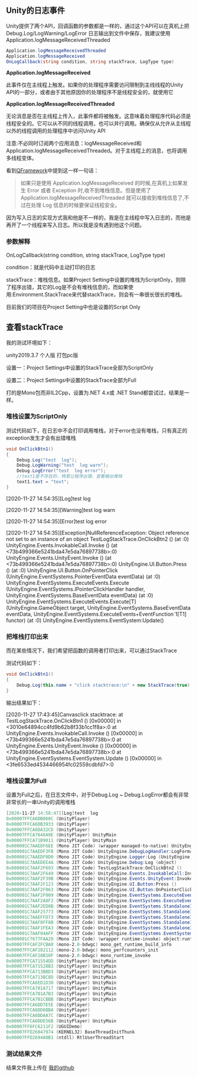 ## Unity的日志事件

Unity提供了两个API，回调函数的参数都是一样的，通过这个API可以在真机上把Debug.Log/LogWarning/LogError 日志输出到文件中保存，我建议使用Application.logMessageReceivedThreaded

```c#
Application.logMessageReceivedThreaded
Application.logMessageReceived
OnLogCallback(string condition, string stackTrace, LogType type)
```

**Application.logMessageReceived**

此事件仅在主线程上触发。如果你的处理程序需要访问限制到主线线程的Unity API的一部分，或者由于其他原因你的处理程序不是线程安全的，就使用它

**Application.logMessageReceivedThreaded**

无论消息是否在主线程上传入，此事件都将被触发。这意味着处理程序代码必须是线程安全的。它可以从不同的线程调用，也可以并行调用。确保仅从允许从主线程以外的线程调用的处理程序中访问Unity API

注意:不必同时订阅两个应用消息：logMessageReceived和 Application.logMessageReceivedThreaded。对于主线程上的消息，也将调用多线程变体。

看到[QFramework](https://www.bookstack.cn/read/QFramework/6dc7fa9ab0ef2ca2.md)中提到这一样一句话：

> 如果只是使用 Application.logMessageReceived 的时候,在真机上如果发生 Error 或者 Exception 时,收不到堆栈信息。但是使用了 Application.logMessageReceivedThreaded 就可以接收到堆栈信息了,不过在处理 Log 信息的时候要保证线程安全。

因为写入日志的实现方式我和他是不一样的，我是在主线程中写入日志的，而他是再开了一个线程来写入日志。所以我是没有遇到他这个问题。

### 参数解释

OnLogCallback(string condition, string stackTrace, LogType type)

condition：就是代码中主动打印的日志

stackTrace：堆栈信息。如果Project Setting中设置的堆栈为ScriptOnly，则除了程序出错，其它的Log是不会有堆栈信息的，而如果使用:Environment.StackTrace来代替stackTrace，则会有一串很长很长的堆栈。

目前我们的项目在Project Setting中也是设置的Script Only

## 查看stackTrace

我的测试环境如下：

unity2019.3.7 个人版 打包pc版

设置一：Project Settings中设置的StackTrace全部为ScriptOnly

设置二：Project Settings中设置的StackTrace全部为Full

打的是Mono包而非IL2Cpp，设置为.NET 4.x或 .NET Stand都尝试过，结果是一样。

### 堆栈设置为ScriptOnly

测试代码如下，在日志中不会打印调用堆栈，对于error也没有堆栈，只有真正的exception发生才会有出错堆栈

```c#
void OnClickBtn1()
{
    Debug.Log("test  log");
    Debug.LogWarning("test  log warn");
    Debug.LogError("test  log error");
    //text1是不存在的，特意让程序出错，查看输出堆栈
    text1.text = "text";
}
```

[2020-11-27 14:54:35][Log]test  log

[2020-11-27 14:54:35][Warning]test  log warn

[2020-11-27 14:54:35][Error]test  log error

[2020-11-27 14:54:35][Exception]NullReferenceException: Object reference not set to an instance of an object
TestLogStackTrace.OnClickBtn2 () (at <ff686622d7bd4bc5aa3439ea4fdaa75c>:0)
UnityEngine.Events.InvokableCall.Invoke () (at <73b499366e5241bda47e5da76897738b>:0)
UnityEngine.Events.UnityEvent.Invoke () (at <73b499366e5241bda47e5da76897738b>:0)
UnityEngine.UI.Button.Press () (at <f958a6d423f6417093b99af0cc19a97b>:0)
UnityEngine.UI.Button.OnPointerClick (UnityEngine.EventSystems.PointerEventData eventData) (at <f958a6d423f6417093b99af0cc19a97b>:0)
UnityEngine.EventSystems.ExecuteEvents.Execute (UnityEngine.EventSystems.IPointerClickHandler handler, UnityEngine.EventSystems.BaseEventData eventData) (at <f958a6d423f6417093b99af0cc19a97b>:0)
UnityEngine.EventSystems.ExecuteEvents.Execute[T] (UnityEngine.GameObject target, UnityEngine.EventSystems.BaseEventData eventData, UnityEngine.EventSystems.ExecuteEvents+EventFunction`1[T1] functor) (at <f958a6d423f6417093b99af0cc19a97b>:0)
UnityEngine.EventSystems.EventSystem:Update()

### 把堆栈打印出来

而在某些情况下，我们希望把函数的调用者打印出来，可以通过StackTrace

测试代码如下：

```c#
void OnClickBtn1()
{
    Debug.Log(this.name + "click stacktrace:\n" + new StackTrace(true) + "\n");
}
```

输出结果如下：

[2020-11-27 17:43:45]Canvasclick stacktrace:
  at TestLogStackTrace.OnClickBtn1 () [0x00000] in <3010e64894cc4fd9b62b8f33b1cc1f8a>:0 
  at UnityEngine.Events.InvokableCall.Invoke () [0x00000] in <73b499366e5241bda47e5da76897738b>:0 
  at UnityEngine.Events.UnityEvent.Invoke () [0x00000] in <73b499366e5241bda47e5da76897738b>:0 
  at UnityEngine.EventSystems.EventSystem.Update () [0x00000] in <3fe6533ed4534466954fc02559cdbfd7>:0 

### 堆栈设置为Full

设置为Full之后，在日志文件中，对于Debug.Log ~ Debug.LogError都会有非常非常长的一串Unity的调用堆栈

```powershell
[2020-11-27 14:58:47][Log]test  log
0x00007FFCA6DB060C (UnityPlayer) 
0x00007FFCA6DB3933 (UnityPlayer) 
0x00007FFCA6DA32CD (UnityPlayer) 
0x00007FFCA7646A9E (UnityPlayer) UnityMain
0x00007FFCA71B9011 (UnityPlayer) UnityMain
0x000001C7AAEDF6EE (Mono JIT Code) (wrapper managed-to-native) UnityEngine.DebugLogHandler:Internal_Log (UnityEngine.LogType,UnityEngine.LogOption,string,UnityEngine.Object)
0x000001C7AAEDF3FB (Mono JIT Code) UnityEngine.DebugLogHandler:LogFormat (UnityEngine.LogType,UnityEngine.Object,string,object[])
0x000001C7AAEDF0D0 (Mono JIT Code) UnityEngine.Logger:Log (UnityEngine.LogType,object)
0x000001C7AAEDEE4A (Mono JIT Code) UnityEngine.Debug:Log (object)
0x000001C7AAF2F693 (Mono JIT Code) TestLogStackTrace:OnClickBtn2 ()
0x000001C7AAF2F649 (Mono JIT Code) UnityEngine.Events.InvokableCall:Invoke ()
0x000001C7AAF2F39B (Mono JIT Code) UnityEngine.Events.UnityEvent:Invoke ()
0x000001C7AAF2F123 (Mono JIT Code) UnityEngine.UI.Button:Press ()
0x000001C7AAF2F063 (Mono JIT Code) UnityEngine.UI.Button:OnPointerClick (UnityEngine.EventSystems.PointerEventData)
0x000001C7AAF2F009 (Mono JIT Code) UnityEngine.EventSystems.ExecuteEvents:Execute (UnityEngine.EventSystems.IPointerClickHandler,UnityEngine.EventSystems.BaseEventData)
0x000001C7AAF2A8F2 (Mono JIT Code) UnityEngine.EventSystems.ExecuteEvents:Execute<T_REF> (UnityEngine.GameObject,UnityEngine.EventSystems.BaseEventData,UnityEngine.EventSystems.ExecuteEvents/EventFunction`1<T_REF>)
0x000001C7AAF2ED0B (Mono JIT Code) UnityEngine.EventSystems.StandaloneInputModule:ReleaseMouse (UnityEngine.EventSystems.PointerEventData,UnityEngine.GameObject)
0x000001C7AAF25773 (Mono JIT Code) UnityEngine.EventSystems.StandaloneInputModule:ProcessMousePress (UnityEngine.EventSystems.PointerInputModule/MouseButtonEventData)
0x000001C7AAEFFD73 (Mono JIT Code) UnityEngine.EventSystems.StandaloneInputModule:ProcessMouseEvent (int)
0x000001C7AAF0FF8B (Mono JIT Code) UnityEngine.EventSystems.StandaloneInputModule:ProcessMouseEvent ()
0x000001C7AAF1FEA3 (Mono JIT Code) UnityEngine.EventSystems.StandaloneInputModule:Process ()
0x000001C7AAF04AFF (Mono JIT Code) UnityEngine.EventSystems.EventSystem:Update ()
0x000001C7677FAA20 (Mono JIT Code) (wrapper runtime-invoke) object:runtime_invoke_void__this__ (object,intptr,intptr,intptr)
0x00007FFCAF2FCBA0 (mono-2.0-bdwgc) mono_get_runtime_build_info
0x00007FFCAF282112 (mono-2.0-bdwgc) mono_perfcounters_init
0x00007FFCAF28B10F (mono-2.0-bdwgc) mono_runtime_invoke
0x00007FFCA71554DD (UnityPlayer) UnityMain
0x00007FFCA71528B3 (UnityPlayer) UnityMain
0x00007FFCA713BBD3 (UnityPlayer) UnityMain
0x00007FFCA713BC8D (UnityPlayer) UnityMain
0x00007FFCA6ED1D30 (UnityPlayer) UnityMain
0x00007FFCA701A717 (UnityPlayer) UnityMain
0x00007FFCA701A7B3 (UnityPlayer) UnityMain
0x00007FFCA701CBBB (UnityPlayer) UnityMain
0x00007FFCA6DD7E5E (UnityPlayer) 
0x00007FFCA6DD6BBA (UnityPlayer) 
0x00007FFCA6DDAA7C (UnityPlayer) 
0x00007FFCA6DDE56B (UnityPlayer) UnityMain
0x00007FF6FC6211F2 (UGUIDemo) 
0x00007FFD26047974 (KERNEL32) BaseThreadInitThunk
0x00007FFD2694A0B1 (ntdll) RtlUserThreadStart
```

### 测试结果文件

结果文件我上传在 [我的github](https://github.com/zhaoqingqing/blog_samplecode/tree/master/technical-research/Unity%E6%97%A5%E5%BF%97%E5%A0%86%E6%A0%88) 